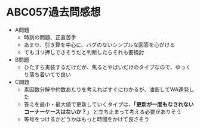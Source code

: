 # ABC057過去問感想

- A問題
    - 時刻の問題、正直苦手
    - あまり、引き算を中心に、バグのないシンプルな回答を心がける
    - でもゴリ押しできそうだと判断したらそれも要検討
- B問題
    - ひたすら実装するだけだが、焦るとやばいだけのタイプなので、ゆっくり落ち着いてで良い
- C問題
    - 素因数分解や約数あたりを考えればすぐにわかるが、油断してWA連発した
    - 答えを最小・最大値で更新していくタイプは、**「更新が一度もなされないコーナーケースはないか？」** と立ち止まって考える必要がありそう
    - 等号をつけるかどうかはもっと時間をかけて良さそう